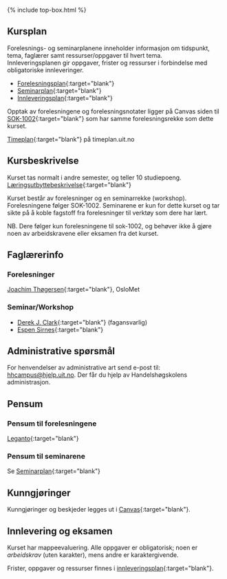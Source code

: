 {% include top-box.html %} <!-- Kode for å inkludere boksen på toppen av siden. Se _config.yml for å gjøre endringer. -->

## Kursplan  

Forelesnings- og seminarplanene inneholder informasjon om tidspunkt, tema, faglærer samt ressurser/oppgaver til hvert tema.  
Innleveringsplanen gir oppgaver, frister og ressurser i forbindelse med obligatoriske innleveringer.  

- [Forelesningsplan](forelesningsplan.md){:target="blank"}
- [Seminarplan](seminarplan.md){:target="blank"}
- [Innleveringsplan](innleveringer.md){:target="blank"}   

Opptak av forelesningene og forelesningsnotater ligger på Canvas siden til [SOK-1002](https://uit.instructure.com/courses/25810){:target="blank"} som har samme forelesningsrekke som dette kurset.



[Timeplan](https://timeplan.uit.no/emne_timeplan.php?sem=22v&module[%20]=SOK-1006-1#week-49){:target="blank"} på timeplan.uit.no


## Kursbeskrivelse 

Kurset tas normalt i andre semester, og teller 10 studiepoeng.  
[Læringsutbyttebeskrivelse](https://uit.no/utdanning/emner/emne?p_document_id=743172){:target="blank"}   

Kurset består av forelesninger og en seminarrekke (workshop). Forelesningene følger SOK-1002. Seminarene er kun for dette kurset og tar sikte på å koble fagstoff fra forelesninger til verktøy som dere har lært.   

NB. Dere følger kun forelesningene til sok-1002, og behøver ikke å gjøre noen av arbeidskravene eller eksamen fra det kurset.   

## Faglærerinfo  

### Forelesninger 

[Joachim Thøgersen](https://www.oslomet.no/om/ansatt/joachim/){:target="blank"}, OsloMet

### Seminar/Workshop

- [Derek J. Clark](https://uit.no/ansatte/derek.clark){:target="blank"} (fagansvarlig)
- [Espen Sirnes](https://uit.no/ansatte/person?p_document_id=41418){:target="blank"}

 

## Administrative spørsmål

For henvendelser av administrative art send e-post til: <hhcampus@hjelp.uit.no>. Der får du hjelp av Handelshøgskolens administrasjon.


## Pensum  

### Pensum til forelesningene

[Leganto](https://bibsys-c.alma.exlibrisgroup.com/leganto/readinglist/lists/8768094470002205?institute=47BIBSYS_UBTO&auth=SAML){:target="blank"}  

### Pensum til seminarene   
Se [Seminarplan](seminarplan.md){:target="blank"}    




## Kunngjøringer  

Kunngjøringer og beskjeder legges ut i [Canvas](https://uit.instructure.com/courses/25566){:target="blank"}.


## Innlevering og eksamen  

Kurset har mappeevaluering. Alle oppgaver er obligatorisk; noen er _arbeidskrav_ (uten karakter), mens andre er karaktergivende.  

Frister, oppgaver og ressurser finnes i [innleveringsplan](innleveringer.md){:target="blank"}.    


